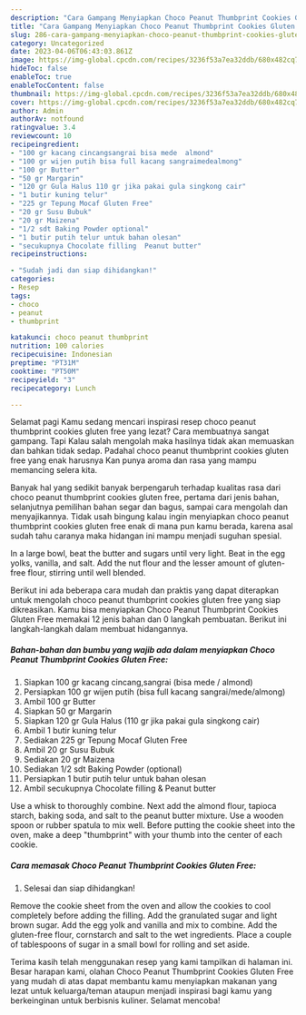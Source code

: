 ```yaml
---
description: "Cara Gampang Menyiapkan Choco Peanut Thumbprint Cookies Gluten Free{ yang Enak,  Menu Buat lebaran"
title: "Cara Gampang Menyiapkan Choco Peanut Thumbprint Cookies Gluten Free{ yang Enak,  Menu Buat lebaran"
slug: 286-cara-gampang-menyiapkan-choco-peanut-thumbprint-cookies-gluten-free-yang-enak-menu-buat-lebaran
category: Uncategorized
date: 2023-04-06T06:43:03.861Z
image: https://img-global.cpcdn.com/recipes/3236f53a7ea32ddb/680x482cq70/choco-peanut-thumbprint-cookies-gluten-free-foto-resep-utama.jpg
hideToc: false
enableToc: true
enableTocContent: false
thumbnail: https://img-global.cpcdn.com/recipes/3236f53a7ea32ddb/680x482cq70/choco-peanut-thumbprint-cookies-gluten-free-foto-resep-utama.jpg
cover: https://img-global.cpcdn.com/recipes/3236f53a7ea32ddb/680x482cq70/choco-peanut-thumbprint-cookies-gluten-free-foto-resep-utama.jpg
author: Admin
authorAv: notfound
ratingvalue: 3.4
reviewcount: 10
recipeingredient:
- "100 gr kacang cincangsangrai bisa mede  almond"
- "100 gr wijen putih bisa full kacang sangraimedealmong"
- "100 gr Butter"
- "50 gr Margarin"
- "120 gr Gula Halus 110 gr jika pakai gula singkong cair"
- "1 butir kuning telur"
- "225 gr Tepung Mocaf Gluten Free"
- "20 gr Susu Bubuk"
- "20 gr Maizena"
- "1/2 sdt Baking Powder optional"
- "1 butir putih telur untuk bahan olesan"
- "secukupnya Chocolate filling  Peanut butter"
recipeinstructions:

- "Sudah jadi dan siap dihidangkan!"
categories:
- Resep
tags:
- choco
- peanut
- thumbprint

katakunci: choco peanut thumbprint 
nutrition: 100 calories
recipecuisine: Indonesian
preptime: "PT31M"
cooktime: "PT50M"
recipeyield: "3"
recipecategory: Lunch

---
```



Selamat pagi Kamu sedang mencari inspirasi resep choco peanut thumbprint cookies gluten free yang lezat? Cara membuatnya sangat gampang. Tapi Kalau salah mengolah maka hasilnya tidak akan memuaskan dan bahkan tidak sedap. Padahal choco peanut thumbprint cookies gluten free yang enak harusnya Kan punya aroma dan rasa yang mampu memancing selera kita.


Banyak hal yang sedikit banyak berpengaruh terhadap kualitas rasa dari choco peanut thumbprint cookies gluten free, pertama dari jenis bahan, selanjutnya pemilihan bahan segar dan bagus, sampai cara mengolah dan menyajikannya. Tidak usah bingung kalau ingin menyiapkan choco peanut thumbprint cookies gluten free enak di mana pun kamu berada, karena asal sudah tahu caranya maka hidangan ini mampu menjadi suguhan spesial.

In a large bowl, beat the butter and sugars until very light. Beat in the egg yolks, vanilla, and salt. Add the nut flour and the lesser amount of gluten-free flour, stirring until well blended.


Berikut ini ada beberapa cara mudah dan praktis yang dapat diterapkan untuk mengolah choco peanut thumbprint cookies gluten free yang siap dikreasikan. Kamu bisa menyiapkan Choco Peanut Thumbprint Cookies Gluten Free memakai 12 jenis bahan dan 0 langkah pembuatan. Berikut ini langkah-langkah dalam membuat hidangannya.

<!--inarticleads1-->

##### Bahan-bahan dan bumbu yang wajib ada dalam menyiapkan Choco Peanut Thumbprint Cookies Gluten Free:

1. Siapkan 100 gr kacang cincang,sangrai (bisa mede / almond)
1. Persiapkan 100 gr wijen putih (bisa full kacang sangrai/mede/almong)
1. Ambil 100 gr Butter
1. Siapkan 50 gr Margarin
1. Siapkan 120 gr Gula Halus (110 gr jika pakai gula singkong cair)
1. Ambil 1 butir kuning telur
1. Sediakan 225 gr Tepung Mocaf Gluten Free
1. Ambil 20 gr Susu Bubuk
1. Sediakan 20 gr Maizena
1. Sediakan 1/2 sdt Baking Powder (optional)
1. Persiapkan 1 butir putih telur untuk bahan olesan
1. Ambil secukupnya Chocolate filling &amp; Peanut butter


Use a whisk to thoroughly combine. Next add the almond flour, tapioca starch, baking soda, and salt to the peanut butter mixture. Use a wooden spoon or rubber spatula to mix well. Before putting the cookie sheet into the oven, make a deep &#34;thumbprint&#34; with your thumb into the center of each cookie. 

<!--inarticleads2-->

##### Cara memasak Choco Peanut Thumbprint Cookies Gluten Free:


1. Selesai dan siap dihidangkan!

Remove the cookie sheet from the oven and allow the cookies to cool completely before adding the filling. Add the granulated sugar and light brown sugar. Add the egg yolk and vanilla and mix to combine. Add the gluten-free flour, cornstarch and salt to the wet ingredients. Place a couple of tablespoons of sugar in a small bowl for rolling and set aside. 

Terima kasih telah menggunakan resep yang kami tampilkan di halaman ini. Besar harapan kami, olahan Choco Peanut Thumbprint Cookies Gluten Free yang mudah di atas dapat membantu kamu menyiapkan makanan yang lezat untuk keluarga/teman ataupun menjadi inspirasi bagi kamu yang berkeinginan untuk berbisnis kuliner. Selamat mencoba!
